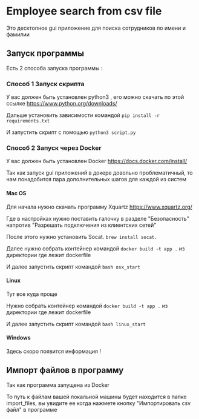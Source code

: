 # Employee search from csv file

Это десктопное gui приложение для поиска сотрудников по имени и фамилии

## Запуск программы 

Есть 2 способа запуска программы :

### Способ 1 Запуск скрипта

У вас должен быть установлен python3 , его можно скачать по этой ссылке  https://www.python.org/downloads/

Дальше установить зависимости командой `pip install -r requirements.txt`

И запустить скрипт с помощью `python3 script.py`

### Способ 2 Запуск через Docker 

У вас должен быть установлен Docker 
https://docs.docker.com/install/

Так как запуск gui приложений в докере довольно проблематичный, то нам понадобится пара дополнительных шагов для каждой из систем

#### Mac OS 

Для начала нужно скачать программу Xquartz 
https://www.xquartz.org/

Где в настройках нужно поставить галочку в разделе "Безопасность" напротив "Разрешать подключения из клиентских сетей"

После этого нужно установить Socat. `brew install socat.`

Далее нужно собрать контейнер командой `docker build -t app .` из директории где лежит dockerfile 

И далее запустить скрипт командой `bash osx_start`

#### Linux 

Тут все куда проще 

Нужно собрать контейнер командой `docker build -t app .` из директории где лежит dockerfile 


И далее запустить скрипт командой `bash linux_start`

#### Windows

Здесь скоро появится информация !


## Импорт файлов в программу 

Так как программа запущена из Docker 

То путь к файлам вашей локальной машины будет находится в папке import_files, вы увидите ее когда нажмете кнопку "Импортировать csv файл"  в программе 
